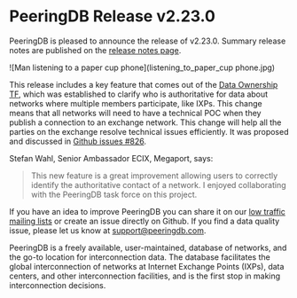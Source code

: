# PeeringDB Release v2.23.0

PeeringDB is pleased to announce the release of v2.23.0. Summary release notes are published on the [release notes page](https://docs.peeringdb.com/release_notes/).

![Man listening to a paper cup phone](listening_to_paper_cup phone.jpg)

This release includes a key feature that comes out of the [Data Ownership TF](https://docs.peeringdb.com/taskforce/dataownership/), which was established to clarify who is authoritative for data about networks where multiple members participate, like IXPs. This change means that all networks will need to have a technical POC when they publish a connection to an exchange network. This change will help all the parties on the exchange resolve technical issues efficiently. It was proposed and discussed in [Github issues #826](https://github.com/peeringdb/peeringdb/issues/826). 

Stefan Wahl, Senior Ambassador ECIX, Megaport, says:
> This new feature is a great improvement allowing users to correctly identify the authoritative contact of a network. I enjoyed collaborating with the PeeringDB task force on this project.

If you have an idea to improve PeeringDB you can share it on our [low traffic mailing lists](https://docs.peeringdb.com/#mailing-lists) or create an issue directly on Github. If you find a data quality issue, please let us know at <support@peeringdb.com>. 

PeeringDB is a freely available, user-maintained, database of networks, and the go-to location for interconnection data. The database facilitates the global interconnection of networks at Internet Exchange Points (IXPs), data centers, and other interconnection facilities, and is the first stop in making interconnection decisions.
